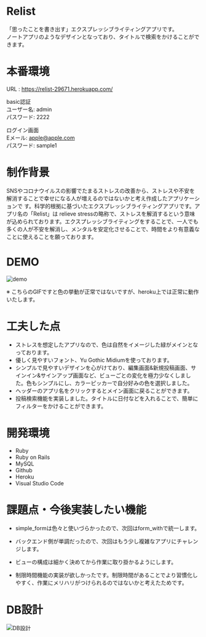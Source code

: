 # Relist
「思ったことを書き出す」エクスプレッシブライティングアプリです。
<br>
ノートアプリのようなデザインとなっており、タイトルで検索をかけることができます。
 
# 本番環境
URL : https://relist-29671.herokuapp.com/

basic認証
<br>
ユーザー名: admin
<br>
パスワード: 2222
<br>

ログイン画面
<br>
Eメール: apple@apple.com
<br>
パスワード: sample1
<br>

 
# 制作背景
SNSやコロナウイルスの影響でたまるストレスの改善から、ストレスや不安を解消することで幸せになる人が増えるのではないかと考え作成したアプリケーションで  す。科学的根拠に基づいたエクスプレッシブライティングアプリです。アプリ名の「Relist」は relieve stressの略称で、ストレスを解消するという意味が込められております。エクスプレッシブライティングをすることで、一人でも多くの人が不安を解消し、メンタルを安定化させることで、時間をより有意義なことに使えることを願っております。
 
# DEMO
 
![demo](https://user-images.githubusercontent.com/69156263/95674452-566aec00-0beb-11eb-9e58-2e0c9b468c36.gif)
 
※ こちらのGIFですと色の挙動が正常ではないですが、heroku上では正常に動作いたします。
 
# 工夫した点
* ストレスを想定したアプリなので、色は自然をイメージした緑がメインとなっております。
* 優しく見やすいフォント、Yu Gothic Midiumを使っております。
* シンプルで見やすいデザインを心がけており、編集画面&新規投稿画面、サインイン&サインアップ画面など、ビューごとの変化を極力少なくしました。色もシンプルにし、カラーピッカーで自分好みの色を選択しました。
* ヘッダーのアプリ名をクリックするとメイン画面に戻ることができます。
* 投稿検索機能を実装しました。タイトルに日付などを入れることで、簡単にフィルターをかけることができます。

# 開発環境
* Ruby
* Ruby on Rails
* MySQL
* Github
* Heroku
* Visual Studio Code
 
# 課題点・今後実装したい機能
* simple_formは色々と使いづらかったので、次回はform_withで統一します。
* バックエンド側が単調だったので、次回はもう少し複雑なアプリにチャレンジします。
* ビューの構成は細かく決めてから作業に取り掛かるようにします。

* 制限時間機能の実装が欲しかったです。制限時間があることでより習慣化しやすく、作業にメリハリがつけられるのではないかと考えたためです。

# DB設計

![DB設計](https://i.gyazo.com/a8dc57d3bad611000b16bb68cbc8f127.png)
 

